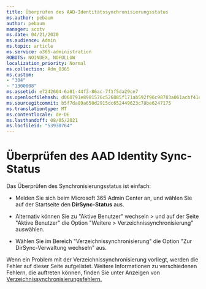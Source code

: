 ```yaml
---
title: Überprüfen des AAD-Identitätssynchronisierungsstatus
ms.author: pebaum
author: pebaum
manager: scotv
ms.date: 04/21/2020
ms.audience: Admin
ms.topic: article
ms.service: o365-administration
ROBOTS: NOINDEX, NOFOLLOW
localization_priority: Normal
ms.collection: Adm_O365
ms.custom:
- "304"
- "1300008"
ms.assetid: e7242604-6a81-44f3-86ac-7f1f5da29ce7
ms.openlocfilehash: d060791e8981576c526885f171ab592f96c98783a061acbf41e659b1f896b8cf
ms.sourcegitcommit: b5f7da89a650d2915dc652449623c78be6247175
ms.translationtype: MT
ms.contentlocale: de-DE
ms.lasthandoff: 08/05/2021
ms.locfileid: "53930764"
---
```

# <a name="check-aad-identity-sync-status"></a>Überprüfen des AAD Identity Sync-Status

Das Überprüfen des Synchronisierungsstatus ist einfach:
  
- Melden Sie sich beim Microsoft 365 Admin Center an, und wählen Sie auf der Startseite den **DirSync-Status** aus.

- Alternativ können Sie zu "Aktive Benutzer" wechseln \> und auf der Seite "Aktive Benutzer" die Option "Weitere \> Verzeichnissynchronisierung" auswählen.

- Wählen Sie im Bereich "Verzeichnissynchronisierung" die Option "Zur DirSync-Verwaltung wechseln" aus.

Wenn ein Problem mit der Verzeichnissynchronisierung vorliegt, werden die Fehler auf dieser Seite aufgelistet. Weitere Informationen zu verschiedenen Fehlern, die auftreten können, finden Sie unter Anzeigen von [Verzeichnissynchronisierungsfehlern.](https://docs.microsoft.com//office365/enterprise/identify-directory-synchronization-errors)
  